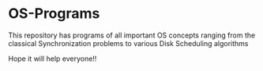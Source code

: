 # OS-Programs
This repository has programs of all important OS concepts ranging from the classical Synchronization problems to various Disk Scheduling algorithms

Hope it will help everyone!!
